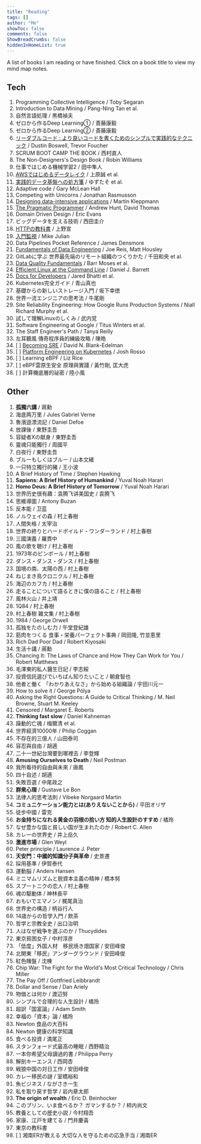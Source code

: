 ```yaml
---
title: "Reading"
tags: []
author: "Me"
showToc: false
comments: false
ShowBreadCrumbs: false
hiddenInHomeList: true
---
```


A list of books I am reading or have finished. Click on a book title to view my mind map notes.

## Tech

1. Programming Collective Intelligence / Toby Segaran
2. Introduction to Data Mining / Pang-Ning Tan et al.
3. 自然言語処理 / 黒橋禎夫
4. ゼロから作るDeep Learning① / 斎藤康毅
5. ゼロから作るDeep Learning② / 斎藤康毅
6. [リーダブルコード : より良いコードを書くためのシンプルで実践的なテクニック](https://aibazhang.github.io/html/tech/readable_code.md.html) / Dustin Boswell, Trevor Foucher
7. SCRUM BOOT CAMP THE BOOK / 西村直人
8. The Non-Designers's Design Book / Robin Williams
9. 仕事ではじめる機械学習2 / 田中隼人
10. [AWSではじめるデータレイク](https://aibazhang.github.io/html/tech/AWS%E3%81%A7%E3%81%AF%E3%81%98%E3%82%81%E3%82%8B%E3%83%87%E3%83%BC%E3%82%BF%E3%83%AC%E3%82%A4%E3%82%AF.md.html) / 上原誠 et al.
11. [実践的データ基盤への処方箋](https://aibazhang.github.io/html/tech/%E5%AE%9F%E8%B7%B5%E7%9A%84%E3%83%87%E3%83%BC%E3%82%BF%E5%9F%BA%E7%9B%A4%E3%81%B8%E3%81%AE%E5%87%A6%E6%96%B9%E7%AE%8B.md.html) / ゆずたそ et al.
12. Adaptive code / Gary McLean Hall
13. Competing with Unicorns / Jonathan Rasmusson
14. [Designing data-intensive applications](https://aibazhang.github.io/html/tech/designing_data_intensive_applications.md.html) / Martin Kleppmann
15. [The Pragmatic Programmer](https://aibazhang.github.io/html/tech/the_pragmatic_programmer.md.html) / Andrew Hunt, David Thomas
16. Domain Driven Design / Eric Evans
17. ビッグデータを支える技術 / 西田圭介
18. [HTTPの教科書](https://aibazhang.github.io/html/tech/HTTP%E3%81%AE%E6%95%99%E7%A7%91%E6%9B%B8.md.html) / 上野宣
19. [入門監視](https://aibazhang.github.io/html/tech/%E5%85%A5%E9%96%80%E7%9B%A3%E8%A6%96.md.html) / Mike Julian
20. Data Pipelines Pocket Reference / James Densmore
21. [Fundamentals of Data Engineering](https://aibazhang.github.io/html/tech/fundamentals_of_data_engineering.md.html) / Joe Reis, Matt Housley
22. GitLabに学ぶ 世界最先端のリモート組織のつくりかた / 千田和央 et al.
23. [Data Quality Fundamentals](https://aibazhang.github.io/html/tech/data_quanlity_fundamentals.md.html) / Barr Moses et al.
24. [Efficient Linux at the Command Line](https://aibazhang.github.io/html/tech/efficient_linux_at_the_command_line.md.html) / Daniel J. Barrett
25. [Docs for Developers](https://aibazhang.github.io/html/tech/docs_for_developers.md.html) / Jared Bhatti et al.
26. Kubernetes完全ガイド / 青山真也 
27. 基礎からの新しいストレージ入門 / 坂下幸徳
28. 世界一流エンジニアの思考法 / 牛尾剛
29. Site Reliability Engineering: How Google Runs Production Systems / Niall Richard Murphy et al.
30. 試して理解Linuxのしくみ / 武内覚
31. Software Engineering at Google / Titus Winters et al.
32. The Staff Engineer's Path / Tanya Reilly
33. 左耳聽風 傳奇程序員的練級攻略 / 陳皓
34. [ ] [Becoming SRE](https://aibazhang.github.io/html/tech/becoming_sre.md.html) / David N. Blank-Edelman
35. [ ] [Platform Engineering on Kubernetes](https://aibazhang.github.io/html/tech/platform_engineering_on_kubernetes.md.html) / Josh Rosso
36. [ ] Learning eBPF / Liz Rice
37. [ ] eBPF雲原生安全 原理與實踐 / 黃竹剛, 匡大虎
38. [ ] 計算機底層的祕密 / 陸小風


## Other

1. **孤獨六講** / 蔣勳
2. 海底两万里 / Jules Gabriel Verne
3. 魯濱遜漂流記 / Daniel Defoe
4. 放課後 / 東野圭吾
5. 容疑者Xの献身 / 東野圭吾
6. 靈魂只能獨行 / 周國平
7. 白夜行 / 東野圭吾
8. ブルーもしくはブルー / 山本文緒
9. 一只特立獨行的豬 / 王小波
10. A Brief History of Time / Stephen Hawking
11. **Sapiens: A Brief History of Humankind** / Yuval Noah Harari
12. **Homo Deus: A Brief History of Tomorrow** / Yuval Noah Harari
13. 世界历史很有趣：袁腾飞讲美国史 / 袁腾飞
14. 思維導圖 / Antony Buzan
15. 反本能 / 卫蓝
16. ノルウェイの森 / 村上春樹
17. 人間失格 / 太宰治
18. 世界の終りとハードボイルド・ワンダーランド / 村上春樹
19. 三國演義 / 羅貫中
20. 風の歌を聴け / 村上春樹
21. 1973年のピンボール / 村上春樹
22. ダンス・ダンス・ダンス / 村上春樹
23. 国境の南、太陽の西 / 村上春樹
24. ねじまき鳥クロニクル / 村上春樹
25. 海辺のカフカ / 村上春樹
26. 走ることについて語るときに僕の語ること / 村上春樹
27. 風林火山 / 井上靖
28. 1Q84 / 村上春樹
29. 村上春樹 雑文集 / 村上春樹
30. 1984 / George Orwell
31. 孤独をたのしむ力 / 午堂登紀雄
32. 筋肉をつくる 食事・栄養パーフェクト事典 / 岡田隆, 竹並恵里
33. Rich Dad Poor Dad / Robert Kiyosaki
34. 生活十講 / 蔣勳
35. Chancing It: The Laws of Chance and How They Can Work for You / Robert Matthews
36. 毛澤東的私人醫生日記 / 李志綏
37. 投資信託選びでいちばん知りたいこと / 朝倉智也
38. 他者と働く 「わかりあえなさ」から始める組織論 / 宇田川元一
39. How to solve it / George Pólya
40. Asking the Right Questions: A Guide to Critical Thinking / M. Neil Browne, Stuart M. Keeley
41. Censored / Margaret E. Roberts
42. **Thinking fast slow** / Daniel Kahneman
43. 躁動的亡魂 / 梅爾清 et al.
44. 世界經濟10000年 / Philip Coggan
45. 不存在的三億人 / 山田泰司
46. 容忍與自由 / 胡適
47. 二十一世紀台灣要到哪裡去 / 李登輝
48. **Amusing Ourselves to Death** / Neil Postman
49. 我所看待的自由與未來 / 唐鳳
50. 四十自述 / 胡適
51. 失敗百選 / 中尾政之
52. **群衆心理** / Gustave Le Bon
53. 法律人的思考法則 / Vibeke Norgaard Martin
54. **コミュニケーション能力とは(ありえないことから)** / 平田オリザ
55. 徒步中國 / 雷克
56. **お金持ちになれる黄金の羽根の拾い方 知的人生設計のすすめ** / 橘玲
57. なぜ豊かな国と貧しい国が生まれたのか / Robert C. Allen
58. カレーの世界史 / 井上岳久
59. **激進市場** / Glen Weyl
60. Peter principle / Laurence J. Peter
61. **天安門：中國的知識分子與革命** / 史景遷
62. 採用基準 / 伊賀泰代
63. 運動脳 / Anders Hansen
64. ミニマムリズムと脱資本主義の精神 / 橋本努
65. スプートニクの恋人 / 村上春樹
66. 魂の駆動体 / 神林長平
67. おもいでエマノン / 梶尾真治
68. 世界史の構造 / 柄谷行人
69. 14歳からの哲学入門 / 飲茶
70. 哲学と宗教全史 / 出口治明
71. 人はなぜ戦争を選ぶのか / Thucydides
72. 東京貧困女子 / 中村淳彦
73. 「低度」外国人材　移民焼き畑国家 / 安田峰俊
74. 北関東「移民」アンダーグラウンド / 安田峰俊
75. 紅色賭盤 / 沈棟
76. Chip War: The Fight for the World's Most Critical Technology / Chris Miller
77. The Pay Off / Gottfried Leibbrandt
78. Dollar and Sense / Dan Ariely
79. 物価とは何か / 渡辺努
80. シンプルで合理的な人生設計 / 橘玲
81. 超訳「国富論」/ Adam Smith
82. 幸福の「資本」論 / 橘玲
83. Newton 食品の大百科
84. Newton 健康の科学知識
85. 食べる投資 / 満尾正
86. スタンフォード式最高の睡眠 / 西野精治
87. 一本你希望父母讀過的書 / Philippa Perry
88. 解剖キーエンス / 西岡杏
89. 戦狼中国の対日工作 / 安田峰俊
90. カレー移民の謎 / 室橋裕和
91. 魚ビジネス / ながさき一生
92. 私を取り戻す哲学 / 岩内章太郎
93. **The origin of wealth** / Eric D. Beinhocker
94. このプリン、いま食べるか？ ガマンするか？ / 柿内尚文
95. 教養としての歴史小説 / 今村翔吾
96. 家康、江戸を建てる / 門井慶喜
97. 東京の教科書
98. [ ] 湘南ERが教える 大切な人を守るための応急手当 / 湘南ER
